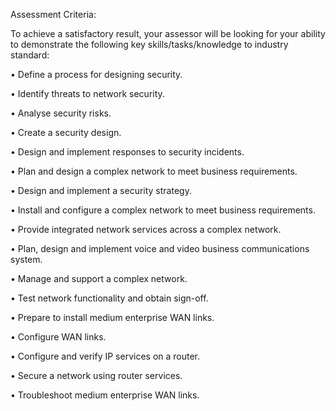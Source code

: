 Assessment Criteria:


To achieve a satisfactory result, your assessor will be looking for your ability to demonstrate the following key skills/tasks/knowledge to industry standard:


•	Define a process for designing security.

•	Identify threats to network security.

•	Analyse security risks.

•	Create a security design.

•	Design and implement responses to security incidents.

•	Plan and design a complex network to meet business requirements.

•	Design and implement a security strategy.

•	Install and configure a complex network to meet business requirements.

•	Provide integrated network services across a complex network.

•	Plan, design and implement voice and video business communications system.

•	Manage and support a complex network.

•	Test network functionality and obtain sign-off.

•	Prepare to install medium enterprise WAN links.

•	Configure WAN links.

•	Configure and verify IP services on a router.

•	Secure a network using router services.

•	Troubleshoot medium enterprise WAN links.
